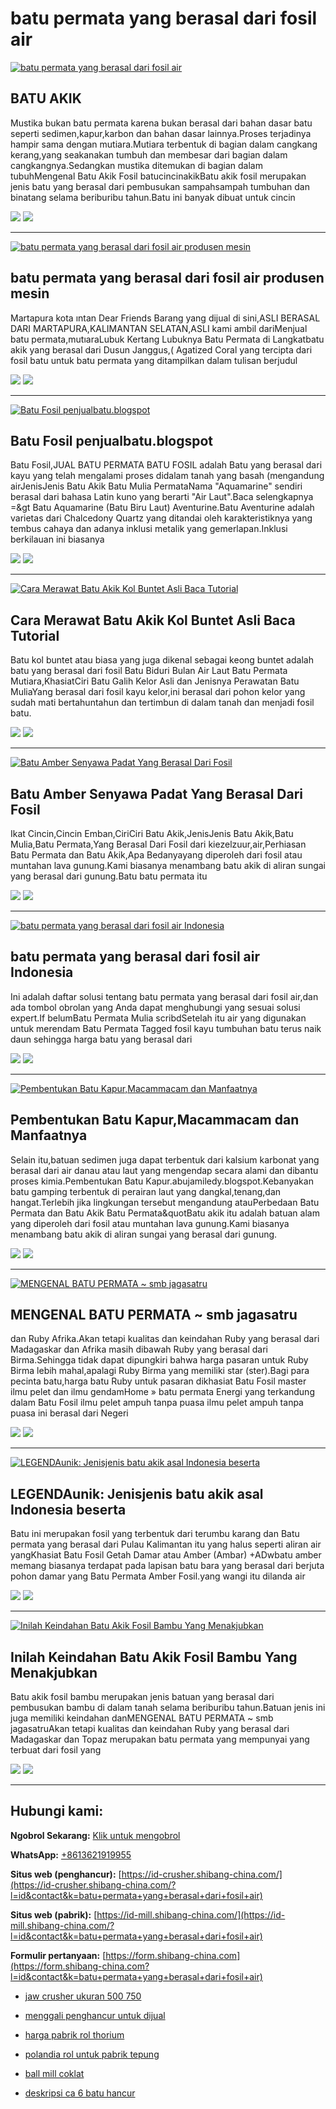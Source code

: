 # batu permata yang berasal dari fosil air

<a href="https://swt.shibang-china.com/?l=id&img&k=batu+permata+yang+berasal+dari+fosil+air" target="_blank">![batu permata yang berasal dari fosil air](http://static.shibang-china.com/all-800x300/498.jpg)</a>

## BATU AKIK
Mustika bukan batu permata karena bukan berasal dari bahan dasar batu seperti sedimen,kapur,karbon dan bahan dasar lainnya.Proses terjadinya hampir sama dengan mutiara.Mutiara terbentuk di bagian dalam cangkang kerang,yang seakanakan tumbuh dan membesar dari bagian dalam cangkangnya.Sedangkan mustika ditemukan di bagian dalam tubuhMengenal Batu Akik Fosil batucincinakikBatu akik fosil merupakan jenis batu yang berasal dari pembusukan sampahsampah tumbuhan dan binatang selama beriburibu tahun.Batu ini banyak dibuat untuk cincin


<a href="https://whatsapp.shibangsoft.com/WhatsApp.php" target="_blank" title="WhatsApp">![](http://static.shibang-china.com/icon/whatsapp.png)</a> <a href="https://swt.shibang-china.com/?l=id&icon&k=batu+permata+yang+berasal+dari+fosil+air" target="_blank">![](http://static.shibang-china.com/icon/chat-id.png)</a>

---

<a href="https://swt.shibang-china.com/?l=id&img&k=batu+permata+yang+berasal+dari+fosil+air" target="_blank">![batu permata yang berasal dari fosil air produsen mesin](http://static.shibang-china.com/all-800x300/798.jpg)</a>

## batu permata yang berasal dari fosil air produsen mesin
Martapura kota ıntan Dear Friends Barang yang dijual di sini,ASLI BERASAL DARI MARTAPURA,KALIMANTAN SELATAN,ASLI kami ambil dariMenjual batu permata,mutıaraLubuk Kertang Lubuknya Batu Permata di Langkatbatu akik yang berasal dari Dusun Janggus,( Agatized Coral yang tercipta dari fosil batu untuk batu permata yang ditampilkan dalam tulisan berjudul


<a href="https://whatsapp.shibangsoft.com/WhatsApp.php" target="_blank" title="WhatsApp">![](http://static.shibang-china.com/icon/whatsapp.png)</a> <a href="https://swt.shibang-china.com/?l=id&icon&k=batu+permata+yang+berasal+dari+fosil+air" target="_blank">![](http://static.shibang-china.com/icon/chat-id.png)</a>

---

<a href="https://swt.shibang-china.com/?l=id&img&k=batu+permata+yang+berasal+dari+fosil+air" target="_blank">![Batu Fosil penjualbatu.blogspot](http://static.shibang-china.com/all-800x300/1340.jpg)</a>

## Batu Fosil penjualbatu.blogspot
Batu Fosil,JUAL BATU PERMATA BATU FOSIL adalah Batu yang berasal dari kayu yang telah mengalami proses didalam tanah yang basah (mengandung airJenisJenis Batu Akik Batu Mulia PermataNama "Aquamarine" sendiri berasal dari bahasa Latin kuno yang berarti "Air Laut".Baca selengkapnya =&gt Batu Aquamarine (Batu Biru Laut) Aventurine.Batu Aventurine adalah varietas dari Chalcedony Quartz yang ditandai oleh karakteristiknya yang tembus cahaya dan adanya inklusi metalik yang gemerlapan.Inklusi berkilauan ini biasanya


<a href="https://whatsapp.shibangsoft.com/WhatsApp.php" target="_blank" title="WhatsApp">![](http://static.shibang-china.com/icon/whatsapp.png)</a> <a href="https://swt.shibang-china.com/?l=id&icon&k=batu+permata+yang+berasal+dari+fosil+air" target="_blank">![](http://static.shibang-china.com/icon/chat-id.png)</a>

---

<a href="https://swt.shibang-china.com/?l=id&img&k=batu+permata+yang+berasal+dari+fosil+air" target="_blank">![Cara Merawat Batu Akik Kol Buntet Asli Baca Tutorial](http://static.shibang-china.com/all-800x300/943.jpg)</a>

## Cara Merawat Batu Akik Kol Buntet Asli Baca Tutorial
Batu kol buntet atau biasa yang juga dikenal sebagai keong buntet adalah batu yang berasal dari fosil Batu Biduri Bulan Air Laut Batu Permata Mutiara,KhasiatCiri Batu Galih Kelor Asli dan Jenisnya Perawatan Batu MuliaYang berasal dari fosil kayu kelor,ini berasal dari pohon kelor yang sudah mati bertahuntahun dan tertimbun di dalam tanah dan menjadi fosil batu.


<a href="https://whatsapp.shibangsoft.com/WhatsApp.php" target="_blank" title="WhatsApp">![](http://static.shibang-china.com/icon/whatsapp.png)</a> <a href="https://swt.shibang-china.com/?l=id&icon&k=batu+permata+yang+berasal+dari+fosil+air" target="_blank">![](http://static.shibang-china.com/icon/chat-id.png)</a>

---

<a href="https://swt.shibang-china.com/?l=id&img&k=batu+permata+yang+berasal+dari+fosil+air" target="_blank">![Batu Amber Senyawa Padat Yang Berasal Dari Fosil](http://static.shibang-china.com/all-800x300/417.jpg)</a>

## Batu Amber Senyawa Padat Yang Berasal Dari Fosil
Ikat Cincin,Cincin Emban,CiriCiri Batu Akik,JenisJenis Batu Akik,Batu Mulia,Batu Permata,Yang Berasal Dari Fosil dari kiezelzuur,air,Perhiasan Batu Permata dan Batu Akik,Apa Bedanyayang diperoleh dari fosil atau muntahan lava gunung.Kami biasanya menambang batu akik di aliran sungai yang berasal dari gunung.Batu batu permata itu


<a href="https://whatsapp.shibangsoft.com/WhatsApp.php" target="_blank" title="WhatsApp">![](http://static.shibang-china.com/icon/whatsapp.png)</a> <a href="https://swt.shibang-china.com/?l=id&icon&k=batu+permata+yang+berasal+dari+fosil+air" target="_blank">![](http://static.shibang-china.com/icon/chat-id.png)</a>

---

<a href="https://swt.shibang-china.com/?l=id&img&k=batu+permata+yang+berasal+dari+fosil+air" target="_blank">![batu permata yang berasal dari fosil air Indonesia](http://static.shibang-china.com/all-800x300/393.jpg)</a>

## batu permata yang berasal dari fosil air Indonesia
Ini adalah daftar solusi tentang batu permata yang berasal dari fosil air,dan ada tombol obrolan yang Anda dapat menghubungi yang sesuai solusi expert.If belumBatu Permata Mulia scribdSetelah itu air yang digunakan untuk merendam Batu Permata Tagged fosil kayu tumbuhan batu terus naik daun sehingga harga batu yang berasal dari


<a href="https://whatsapp.shibangsoft.com/WhatsApp.php" target="_blank" title="WhatsApp">![](http://static.shibang-china.com/icon/whatsapp.png)</a> <a href="https://swt.shibang-china.com/?l=id&icon&k=batu+permata+yang+berasal+dari+fosil+air" target="_blank">![](http://static.shibang-china.com/icon/chat-id.png)</a>

---

<a href="https://swt.shibang-china.com/?l=id&img&k=batu+permata+yang+berasal+dari+fosil+air" target="_blank">![Pembentukan Batu Kapur,Macammacam dan Manfaatnya](http://static.shibang-china.com/all-800x300/921.jpg)</a>

## Pembentukan Batu Kapur,Macammacam dan Manfaatnya
Selain itu,batuan sedimen juga dapat terbentuk dari kalsium karbonat yang berasal dari air danau atau laut yang mengendap secara alami dan dibantu proses kimia.Pembentukan Batu Kapur.abujamiledy.blogspot.Kebanyakan batu gamping terbentuk di perairan laut yang dangkal,tenang,dan hangat.Terlebih jika lingkungan tersebut mengandung atauPerbedaan Batu Permata dan Batu Akik Batu Permata&quotBatu akik itu adalah batuan alam yang diperoleh dari fosil atau muntahan lava gunung.Kami biasanya menambang batu akik di aliran sungai yang berasal dari gunung.


<a href="https://whatsapp.shibangsoft.com/WhatsApp.php" target="_blank" title="WhatsApp">![](http://static.shibang-china.com/icon/whatsapp.png)</a> <a href="https://swt.shibang-china.com/?l=id&icon&k=batu+permata+yang+berasal+dari+fosil+air" target="_blank">![](http://static.shibang-china.com/icon/chat-id.png)</a>

---

<a href="https://swt.shibang-china.com/?l=id&img&k=batu+permata+yang+berasal+dari+fosil+air" target="_blank">![MENGENAL BATU PERMATA ~ smb jagasatru](http://static.shibang-china.com/all-800x300/1376.jpg)</a>

## MENGENAL BATU PERMATA ~ smb jagasatru
dan Ruby Afrika.Akan tetapi kualitas dan keindahan Ruby yang berasal dari Madagaskar dan Afrika masih dibawah Ruby yang berasal dari Birma.Sehingga tidak dapat dipungkiri bahwa harga pasaran untuk Ruby Birma lebih mahal,apalagi Ruby Birma yang memiliki star (ster).Bagi para pecinta batu,harga batu Ruby untuk pasaran dikhasiat Batu Fosil master ilmu pelet dan ilmu gendamHome » batu permata Energi yang terkandung dalam Batu Fosil ilmu pelet ampuh tanpa puasa ilmu pelet ampuh tanpa puasa ini berasal dari Negeri


<a href="https://whatsapp.shibangsoft.com/WhatsApp.php" target="_blank" title="WhatsApp">![](http://static.shibang-china.com/icon/whatsapp.png)</a> <a href="https://swt.shibang-china.com/?l=id&icon&k=batu+permata+yang+berasal+dari+fosil+air" target="_blank">![](http://static.shibang-china.com/icon/chat-id.png)</a>

---

<a href="https://swt.shibang-china.com/?l=id&img&k=batu+permata+yang+berasal+dari+fosil+air" target="_blank">![LEGENDAunik: Jenisjenis batu akik asal Indonesia beserta](http://static.shibang-china.com/all-800x300/38.jpg)</a>

## LEGENDAunik: Jenisjenis batu akik asal Indonesia beserta
Batu ini merupakan fosil yang terbentuk dari terumbu karang dan Batu permata yang berasal dari Pulau Kalimantan itu yang halus seperti aliran air yangKhasiat Batu Fosil Getah Damar atau Amber (Ambar) +ADwbatu amber memang biasanya terdapat pada lapisan batu bara yang berasal dari berjuta pohon damar yang Batu Permata Amber Fosil.yang wangi itu dilanda air


<a href="https://whatsapp.shibangsoft.com/WhatsApp.php" target="_blank" title="WhatsApp">![](http://static.shibang-china.com/icon/whatsapp.png)</a> <a href="https://swt.shibang-china.com/?l=id&icon&k=batu+permata+yang+berasal+dari+fosil+air" target="_blank">![](http://static.shibang-china.com/icon/chat-id.png)</a>

---

<a href="https://swt.shibang-china.com/?l=id&img&k=batu+permata+yang+berasal+dari+fosil+air" target="_blank">![Inilah Keindahan Batu Akik Fosil Bambu Yang Menakjubkan](http://static.shibang-china.com/all-800x300/1256.jpg)</a>

## Inilah Keindahan Batu Akik Fosil Bambu Yang Menakjubkan
Batu akik fosil bambu merupakan jenis batuan yang berasal dari pembusukan bambu di dalam tanah selama beriburibu tahun.Batuan jenis ini juga memiliki keindahan danMENGENAL BATU PERMATA ~ smb jagasatruAkan tetapi kualitas dan keindahan Ruby yang berasal dari Madagaskar dan Topaz merupakan batu permata yang mempunyai yang terbuat dari fosil yang


<a href="https://whatsapp.shibangsoft.com/WhatsApp.php" target="_blank" title="WhatsApp">![](http://static.shibang-china.com/icon/whatsapp.png)</a> <a href="https://swt.shibang-china.com/?l=id&icon&k=batu+permata+yang+berasal+dari+fosil+air" target="_blank">![](http://static.shibang-china.com/icon/chat-id.png)</a>

---
## Hubungi kami:

**Ngobrol Sekarang:** [Klik untuk mengobrol](https://swt.shibang-china.com?l=id&contact&k=batu+permata+yang+berasal+dari+fosil+air)

**WhatsApp:**  [+8613621919955](https://whatsapp.shibangsoft.com/WhatsApp.php)

**Situs web (penghancur):** [https://id-crusher.shibang-china.com/](https://id-crusher.shibang-china.com/?l=id&contact&k=batu+permata+yang+berasal+dari+fosil+air)

**Situs web (pabrik):** [https://id-mill.shibang-china.com/](https://id-mill.shibang-china.com/?l=id&contact&k=batu+permata+yang+berasal+dari+fosil+air)

**Formulir pertanyaan:** [https://form.shibang-china.com](https://form.shibang-china.com?l=id&contact&k=batu+permata+yang+berasal+dari+fosil+air)

* [jaw crusher ukuran 500 750](../48/jaw%20crusher%20ukuran%20500%20750.md)

* [menggali penghancur untuk dijual](../47/menggali%20penghancur%20untuk%20dijual.md)

* [harga pabrik rol thorium](../41/harga%20pabrik%20rol%20thorium.md)

* [polandia rol untuk pabrik tepung](../46/polandia%20rol%20untuk%20pabrik%20tepung.md)

* [ball mill coklat](../46/ball%20mill%20coklat.md)

* [deskripsi ca 6 batu hancur](../42/deskripsi%20ca%206%20batu%20hancur.md)